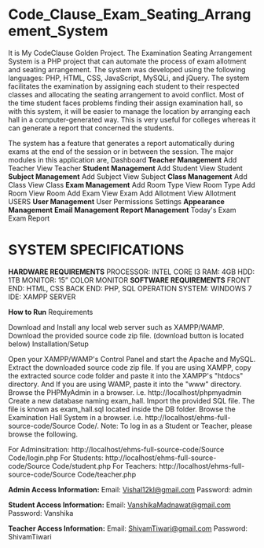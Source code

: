 # **Code_Clause_Exam_Seating_Arrangement_System**
It is My CodeClause Golden Project.
The Examination Seating Arrangement System is a PHP project that can automate the process of exam allotment and seating arrangement. 
The system was developed using the following languages: PHP, HTML, CSS, JavaScript, MySQLi, and jQuery.
The system facilitates the examination by assigning each student to their respected classes and allocating the seating arrangement to avoid conflict. 
Most of the time student faces problems finding their assign examination hall, so with this system, 
it will be easier to manage the location by arranging each hall in a computer-generated way. 
This is very useful for colleges whereas it can generate a report that concerned the students.

The system has a feature that generates a report automatically during exams at the end of the session or in between the session.
The major modules in this application are,
Dashboard
**Teacher Management**
Add Teacher
View Teacher
**Student Management**
Add Student
View Student
**Subject Management**
Add Subject
View Subject
**Class Management**
Add Class
View Class
**Exam Management**
Add Room Type
View Room Type
Add Room
View Room
Add Exam
View Exam
Add Allotment
View Allotment
USERS
**User Management**
User Permissions
Settings
**Appearance Management**
**Email Management**
**Report Management**
Today's Exam
Exam Report
# SYSTEM SPECIFICATIONS
**HARDWARE REQUIREMENTS**
PROCESSOR: INTEL CORE I3
RAM: 4GB
HDD: 1TB
MONITOR: 15” COLOR MONITOR
**SOFTWARE REQUIREMENTS**
FRONT END: HTML, CSS
BACK END: PHP, SQL
OPERATION SYSTEM: WINDOWS 7
IDE: XAMPP SERVER

**How to Run**
Requirements

Download and Install any local web server such as XAMPP/WAMP.
Download the provided source code zip file. (download button is located below)
Installation/Setup

Open your XAMPP/WAMP's Control Panel and start the Apache and MySQL.
Extract the downloaded source code zip file.
If you are using XAMPP, copy the extracted source code folder and paste it into the XAMPP's "htdocs" directory. And If you are using WAMP, paste it into the "www" directory.
Browse the PHPMyAdmin in a browser. i.e. http://localhost/phpmyadmin
Create a new database naming exam_hall.
Import the provided SQL file. The file is known as exam_hall.sql located inside the DB folder.
Browse the Examination Hall System in a browser. i.e. http://localhost/ehms-full-source-code/Source Code/.
Note: To log in as a Student or Teacher, please browse the following.

For Adminsitration: http://localhost/ehms-full-source-code/Source Code/login.php
For Students: http://localhost/ehms-full-source-code/Source Code/student.php
For Teachers: http://localhost/ehms-full-source-code/Source Code/teacher.php


**Admin Access Information:**
Email: Vishal12kl@gmail.com
Password: admin

**Student Access Information:**
Email: VanshikaMadnawat@gmail.com
Password: Vanshika

**Teacher Access Information:**
Email: ShivamTiwari@gmail.com
Password: ShivamTiwari
